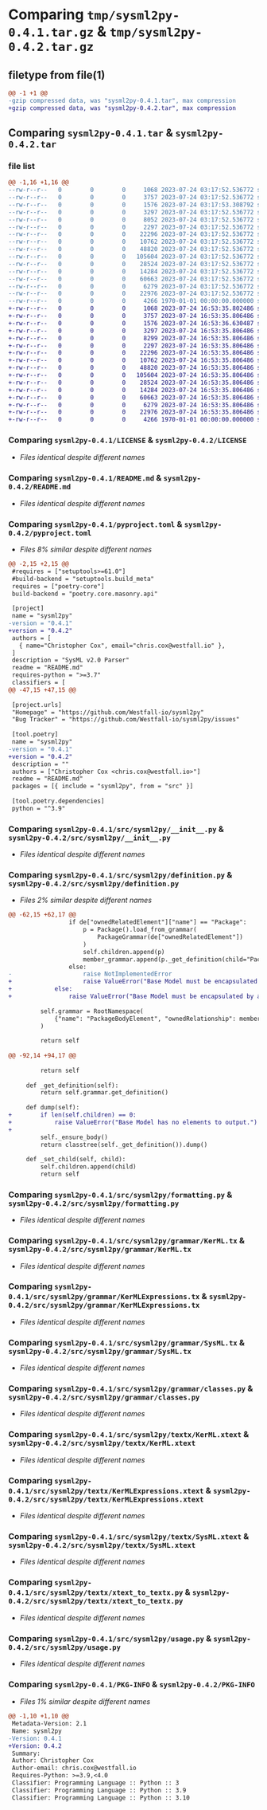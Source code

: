 # Comparing `tmp/sysml2py-0.4.1.tar.gz` & `tmp/sysml2py-0.4.2.tar.gz`

## filetype from file(1)

```diff
@@ -1 +1 @@
-gzip compressed data, was "sysml2py-0.4.1.tar", max compression
+gzip compressed data, was "sysml2py-0.4.2.tar", max compression
```

## Comparing `sysml2py-0.4.1.tar` & `sysml2py-0.4.2.tar`

### file list

```diff
@@ -1,16 +1,16 @@
--rw-r--r--   0        0        0     1068 2023-07-24 03:17:52.536772 sysml2py-0.4.1/LICENSE
--rw-r--r--   0        0        0     3757 2023-07-24 03:17:52.536772 sysml2py-0.4.1/README.md
--rw-r--r--   0        0        0     1576 2023-07-24 03:17:53.308792 sysml2py-0.4.1/pyproject.toml
--rw-r--r--   0        0        0     3297 2023-07-24 03:17:52.536772 sysml2py-0.4.1/src/sysml2py/__init__.py
--rw-r--r--   0        0        0     8052 2023-07-24 03:17:52.536772 sysml2py-0.4.1/src/sysml2py/definition.py
--rw-r--r--   0        0        0     2297 2023-07-24 03:17:52.536772 sysml2py-0.4.1/src/sysml2py/formatting.py
--rw-r--r--   0        0        0    22296 2023-07-24 03:17:52.536772 sysml2py-0.4.1/src/sysml2py/grammar/KerML.tx
--rw-r--r--   0        0        0    10762 2023-07-24 03:17:52.536772 sysml2py-0.4.1/src/sysml2py/grammar/KerMLExpressions.tx
--rw-r--r--   0        0        0    48820 2023-07-24 03:17:52.536772 sysml2py-0.4.1/src/sysml2py/grammar/SysML.tx
--rw-r--r--   0        0        0   105604 2023-07-24 03:17:52.536772 sysml2py-0.4.1/src/sysml2py/grammar/classes.py
--rw-r--r--   0        0        0    28524 2023-07-24 03:17:52.536772 sysml2py-0.4.1/src/sysml2py/textx/KerML.xtext
--rw-r--r--   0        0        0    14284 2023-07-24 03:17:52.536772 sysml2py-0.4.1/src/sysml2py/textx/KerMLExpressions.xtext
--rw-r--r--   0        0        0    60663 2023-07-24 03:17:52.536772 sysml2py-0.4.1/src/sysml2py/textx/SysML.xtext
--rw-r--r--   0        0        0     6279 2023-07-24 03:17:52.536772 sysml2py-0.4.1/src/sysml2py/textx/xtext_to_textx.py
--rw-r--r--   0        0        0    22976 2023-07-24 03:17:52.536772 sysml2py-0.4.1/src/sysml2py/usage.py
--rw-r--r--   0        0        0     4266 1970-01-01 00:00:00.000000 sysml2py-0.4.1/PKG-INFO
+-rw-r--r--   0        0        0     1068 2023-07-24 16:53:35.802486 sysml2py-0.4.2/LICENSE
+-rw-r--r--   0        0        0     3757 2023-07-24 16:53:35.806486 sysml2py-0.4.2/README.md
+-rw-r--r--   0        0        0     1576 2023-07-24 16:53:36.630487 sysml2py-0.4.2/pyproject.toml
+-rw-r--r--   0        0        0     3297 2023-07-24 16:53:35.806486 sysml2py-0.4.2/src/sysml2py/__init__.py
+-rw-r--r--   0        0        0     8299 2023-07-24 16:53:35.806486 sysml2py-0.4.2/src/sysml2py/definition.py
+-rw-r--r--   0        0        0     2297 2023-07-24 16:53:35.806486 sysml2py-0.4.2/src/sysml2py/formatting.py
+-rw-r--r--   0        0        0    22296 2023-07-24 16:53:35.806486 sysml2py-0.4.2/src/sysml2py/grammar/KerML.tx
+-rw-r--r--   0        0        0    10762 2023-07-24 16:53:35.806486 sysml2py-0.4.2/src/sysml2py/grammar/KerMLExpressions.tx
+-rw-r--r--   0        0        0    48820 2023-07-24 16:53:35.806486 sysml2py-0.4.2/src/sysml2py/grammar/SysML.tx
+-rw-r--r--   0        0        0   105604 2023-07-24 16:53:35.806486 sysml2py-0.4.2/src/sysml2py/grammar/classes.py
+-rw-r--r--   0        0        0    28524 2023-07-24 16:53:35.806486 sysml2py-0.4.2/src/sysml2py/textx/KerML.xtext
+-rw-r--r--   0        0        0    14284 2023-07-24 16:53:35.806486 sysml2py-0.4.2/src/sysml2py/textx/KerMLExpressions.xtext
+-rw-r--r--   0        0        0    60663 2023-07-24 16:53:35.806486 sysml2py-0.4.2/src/sysml2py/textx/SysML.xtext
+-rw-r--r--   0        0        0     6279 2023-07-24 16:53:35.806486 sysml2py-0.4.2/src/sysml2py/textx/xtext_to_textx.py
+-rw-r--r--   0        0        0    22976 2023-07-24 16:53:35.806486 sysml2py-0.4.2/src/sysml2py/usage.py
+-rw-r--r--   0        0        0     4266 1970-01-01 00:00:00.000000 sysml2py-0.4.2/PKG-INFO
```

### Comparing `sysml2py-0.4.1/LICENSE` & `sysml2py-0.4.2/LICENSE`

 * *Files identical despite different names*

### Comparing `sysml2py-0.4.1/README.md` & `sysml2py-0.4.2/README.md`

 * *Files identical despite different names*

### Comparing `sysml2py-0.4.1/pyproject.toml` & `sysml2py-0.4.2/pyproject.toml`

 * *Files 8% similar despite different names*

```diff
@@ -2,15 +2,15 @@
 #requires = ["setuptools>=61.0"]
 #build-backend = "setuptools.build_meta"
 requires = ["poetry-core"]
 build-backend = "poetry.core.masonry.api"
 
 [project]
 name = "sysml2py"
-version = "0.4.1"
+version = "0.4.2"
 authors = [
   { name="Christopher Cox", email="chris.cox@westfall.io" },
 ]
 description = "SysML v2.0 Parser"
 readme = "README.md"
 requires-python = ">=3.7"
 classifiers = [
@@ -47,15 +47,15 @@
 
 [project.urls]
 "Homepage" = "https://github.com/Westfall-io/sysml2py"
 "Bug Tracker" = "https://github.com/Westfall-io/sysml2py/issues"
 
 [tool.poetry]
 name = "sysml2py"
-version = "0.4.1"
+version = "0.4.2"
 description = ""
 authors = ["Christopher Cox <chris.cox@westfall.io>"]
 readme = "README.md"
 packages = [{ include = "sysml2py", from = "src" }]
 
 [tool.poetry.dependencies]
 python = "^3.9"
```

### Comparing `sysml2py-0.4.1/src/sysml2py/__init__.py` & `sysml2py-0.4.2/src/sysml2py/__init__.py`

 * *Files identical despite different names*

### Comparing `sysml2py-0.4.1/src/sysml2py/definition.py` & `sysml2py-0.4.2/src/sysml2py/definition.py`

 * *Files 2% similar despite different names*

```diff
@@ -62,15 +62,17 @@
                 if de["ownedRelatedElement"]["name"] == "Package":
                     p = Package().load_from_grammar(
                         PackageGrammar(de["ownedRelatedElement"])
                     )
                     self.children.append(p)
                     member_grammar.append(p._get_definition(child="PackageBody"))
                 else:
-                    raise NotImplementedError
+                    raise ValueError("Base Model must be encapsulated by a package.")
+            else:
+                raise ValueError("Base Model must be encapsulated by a package.")
 
         self.grammar = RootNamespace(
             {"name": "PackageBodyElement", "ownedRelationship": member_grammar}
         )
 
         return self
 
@@ -92,14 +94,17 @@
 
         return self
 
     def _get_definition(self):
         return self.grammar.get_definition()
 
     def dump(self):
+        if len(self.children) == 0:
+            raise ValueError("Base Model has no elements to output.")
+
         self._ensure_body()
         return classtree(self._get_definition()).dump()
 
     def _set_child(self, child):
         self.children.append(child)
         return self
```

### Comparing `sysml2py-0.4.1/src/sysml2py/formatting.py` & `sysml2py-0.4.2/src/sysml2py/formatting.py`

 * *Files identical despite different names*

### Comparing `sysml2py-0.4.1/src/sysml2py/grammar/KerML.tx` & `sysml2py-0.4.2/src/sysml2py/grammar/KerML.tx`

 * *Files identical despite different names*

### Comparing `sysml2py-0.4.1/src/sysml2py/grammar/KerMLExpressions.tx` & `sysml2py-0.4.2/src/sysml2py/grammar/KerMLExpressions.tx`

 * *Files identical despite different names*

### Comparing `sysml2py-0.4.1/src/sysml2py/grammar/SysML.tx` & `sysml2py-0.4.2/src/sysml2py/grammar/SysML.tx`

 * *Files identical despite different names*

### Comparing `sysml2py-0.4.1/src/sysml2py/grammar/classes.py` & `sysml2py-0.4.2/src/sysml2py/grammar/classes.py`

 * *Files identical despite different names*

### Comparing `sysml2py-0.4.1/src/sysml2py/textx/KerML.xtext` & `sysml2py-0.4.2/src/sysml2py/textx/KerML.xtext`

 * *Files identical despite different names*

### Comparing `sysml2py-0.4.1/src/sysml2py/textx/KerMLExpressions.xtext` & `sysml2py-0.4.2/src/sysml2py/textx/KerMLExpressions.xtext`

 * *Files identical despite different names*

### Comparing `sysml2py-0.4.1/src/sysml2py/textx/SysML.xtext` & `sysml2py-0.4.2/src/sysml2py/textx/SysML.xtext`

 * *Files identical despite different names*

### Comparing `sysml2py-0.4.1/src/sysml2py/textx/xtext_to_textx.py` & `sysml2py-0.4.2/src/sysml2py/textx/xtext_to_textx.py`

 * *Files identical despite different names*

### Comparing `sysml2py-0.4.1/src/sysml2py/usage.py` & `sysml2py-0.4.2/src/sysml2py/usage.py`

 * *Files identical despite different names*

### Comparing `sysml2py-0.4.1/PKG-INFO` & `sysml2py-0.4.2/PKG-INFO`

 * *Files 1% similar despite different names*

```diff
@@ -1,10 +1,10 @@
 Metadata-Version: 2.1
 Name: sysml2py
-Version: 0.4.1
+Version: 0.4.2
 Summary: 
 Author: Christopher Cox
 Author-email: chris.cox@westfall.io
 Requires-Python: >=3.9,<4.0
 Classifier: Programming Language :: Python :: 3
 Classifier: Programming Language :: Python :: 3.9
 Classifier: Programming Language :: Python :: 3.10
```

